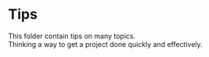 # Tips  
This folder contain tips on many topics.  
Thinking a way to get a project done quickly and effectively.
